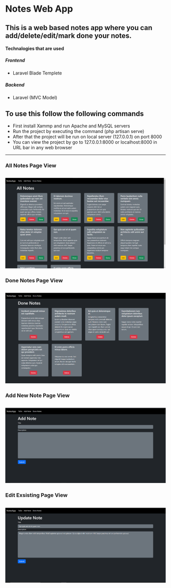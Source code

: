 # Notes Web App

## This is a web based notes app where you can add/delete/edit/mark done your notes.

#### Technalogies that are used
##### Frontend
- Laravel Blade Templete
##### Backend
- Laravel (MVC Model)


## To use this follow the following commands
- First install Xammp and run Apache and MySQL servers
- Run the project by executing the command (php artisan serve)
- After that the project will be run on local server (127.0.0.1) on port 8000
- You can view the project by go to 127.0.0.1:8000 or localhost:8000 in URL bar in any web browser

---

### All Notes Page View
![All Notes View](./storage/files/NotesWebAppImages/AllNotes.png)
---

### Done Notes Page View
![All Notes View](./storage/files/NotesWebAppImages/DoneNotes.png)
---

### Add New Note Page View
![All Notes View](./storage/files/NotesWebAppImages/AddNote.png)
---

### Edit Exsisting Page View
![All Notes View](./storage/files/NotesWebAppImages/UpdateNote.png)
---